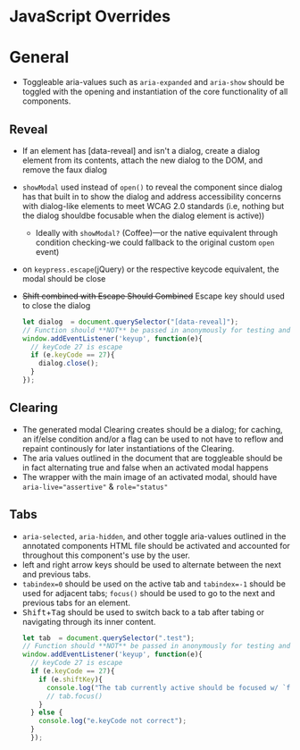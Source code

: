 # JavaScript Overrides

# General
- Toggleable aria-values such as `aria-expanded` and `aria-show` should be
  toggled with the opening and instantiation of the core functionality of all
  components.

## Reveal
- If an element has [data-reveal] and isn't a dialog, create a dialog element
  from its contents, attach the new dialog to the DOM, and remove the faux
  dialog
- `showModal` used instead of `open()` to reveal the component since dialog has
  that built in to show the dialog and address accessibility concerns with dialog-like elements to meet WCAG 2.0 standards (i.e, nothing but the dialog shouldbe focusable when the dialog element is active))
  - Ideally with `showModal?` (Coffee)—or the native equivalent through
    condition checking-we could fallback to the original custom `open` event)
- on `keypress.escape`(jQuery) or the respective keycode equivalent, the modal
  should be close

- <del>Shift combined with Escape Should Combined</del> Escape key should used to close the dialog

  ```javascript
  let dialog  = document.querySelector("[data-reveal]");
  // Function should **NOT** be passed in anonymously for testing and callback purposes.
  window.addEventListener('keyup', function(e){
    // keyCode 27 is escape
    if (e.keyCode == 27){
      dialog.close();
    }
  });
  ```
## Clearing
- The generated modal Clearing creates should be a dialog; for caching, an
  if/else condition and/or a flag can be used to not have to reflow and repaint
    continously for later instantiations of the Clearing.
- The aria values outlined in the document that are toggleable should be in fact
  alternating true and false when an activated modal happens
- The wrapper with the main image of an activated modal, should have
  `aria-live="assertive"` & `role="status"`

## Tabs
- `aria-selected`, `aria-hidden`, and other toggle aria-values outlined in the
annotated components HTML file should be activated and accounted for throughout
this component's use by the user.
- left and right arrow keys should be used to alternate between the next and
  previous tabs.
- `tabindex=0` should be used on the active tab and `tabindex=-1` should be used for adjacent tabs; `focus()` should be used to go to the next and previous tabs for an element.
- <kbd>Shift</kbd>+<kbd>Tag</kbd> should be used to switch back to a tab after
  tabing or navigating through its inner content.
  ```javascript
  let tab  = document.querySelector(".test");
  // Function should **NOT** be passed in anonymously for testing and callback purposes.
  window.addEventListener('keyup', function(e){
    // keyCode 27 is escape
    if (e.keyCode == 27){
      if (e.shiftKey){
        console.log("The tab currently active should be focused w/ `focus()` and previous initialization of the elements get them working");
        // tab.focus()
      }
    } else {
      console.log("e.keyCode not correct");
    }
    });
  ```
